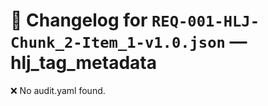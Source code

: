 # 📝 Changelog for `REQ-001-HLJ-Chunk_2-Item_1-v1.0.json` — **hlj_tag_metadata**

❌ No audit.yaml found.

